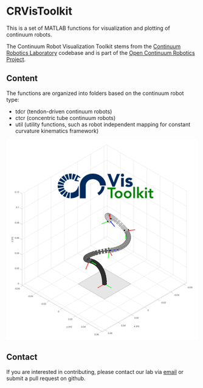 # CRVisToolkit
This is a set of MATLAB functions for visualization and plotting of continuum robots.

The Continuum Robot Visualization Toolkit stems from the [Continuum Robotics Laboratory](https://crl.utm.utoronto.ca) codebase and is part of the [Open Continuum Robotics Project](http://opencontinuumrobotics.com/).

## Content
The functions are organized into folders based on the continuum robot type:

- tdcr (tendon-driven continuum robots)
- ctcr (concentric tube continuum robots)
- util (utility functions, such as robot independent mapping for constant curvature kinematics framework) 

![](tdcr_vis.png)

## Contact
If you are interested in contributing, please contact our lab via [email](mailto:crl-info@cs.toronto.edu) or submit a pull request on github.
